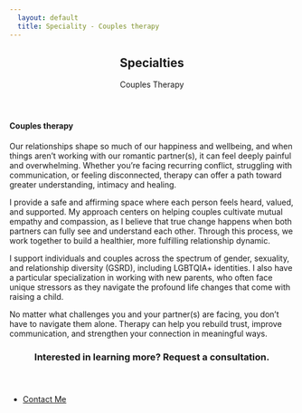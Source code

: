 ```yaml
---
  layout: default
  title: Speciality - Couples therapy
---
```

<article id="main">

  <header class="specialties-couples-therapy">
    <h2>Specialties</h2>
    <p>Couples Therapy<br /></p>
  </header>

  <section class="wrapper style5">
    <div class="inner">
      <section>
        <h4>Couples therapy</h4>
        <p>Our relationships shape so much of our happiness and wellbeing, and when things aren’t working with our romantic partner(s), it can feel deeply painful and overwhelming. Whether you’re facing recurring conflict, struggling with communication, or feeling disconnected, therapy can offer a path toward greater understanding, intimacy and healing.</p>
        <p>I provide a safe and affirming space where each person feels heard, valued, and supported. My approach centers on helping couples cultivate mutual empathy and compassion, as I believe that true change happens when both partners can fully see and understand each other. Through this process, we work together to build a healthier, more fulfilling relationship dynamic.</p>
        <p>I support individuals and couples across the spectrum of gender, sexuality, and relationship diversity (GSRD), including LGBTQIA+ identities. I also have a particular specialization in working with new parents, who often face unique stressors as they navigate the profound life changes that come with raising a child.</p>
        <p>No matter what challenges you and your partner(s) are facing, you don’t have to navigate them alone. Therapy can help you rebuild trust, improve communication, and strengthen your connection in meaningful ways.</p>
      </section>
    </div>
  </section>

  <section id="cta" class="wrapper style4">
    <div class="inner">
      <header>
        <h3>Interested in learning more? Request a consultation.</h3>
      </header>
      <ul class="actions stacked">
        <li><a href="<%= relative_url '/contact' %>" class="button fit primary">Contact Me</a></li>
      </ul>
    </div>
  </section>
</article>
